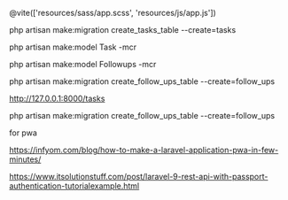  @vite(['resources/sass/app.scss', 'resources/js/app.js'])


 php artisan make:migration create_tasks_table --create=tasks


 php artisan make:model Task -mcr
 
 php artisan make:model Followups -mcr

  php artisan make:migration create_follow_ups_table --create=follow_ups

 http://127.0.0.1:8000/tasks


 php artisan make:migration create_follow_ups_table --create=follow_ups

for pwa

 https://infyom.com/blog/how-to-make-a-laravel-application-pwa-in-few-minutes/

 https://www.itsolutionstuff.com/post/laravel-9-rest-api-with-passport-authentication-tutorialexample.html
 

 